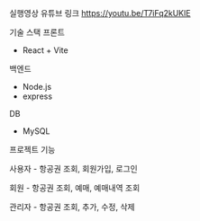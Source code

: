실행영상 유튜브 링크
https://youtu.be/T7iFq2kUKlE

기술 스택
프론트 
  - React + Vite

백엔드
  - Node.js
  - express
 
DB
  - MySQL

프로젝트 기능

  사용자
    - 항공권 조회, 회원가입, 로그인

  회원
    - 항공권 조회, 예매, 예매내역 조회

  관리자
    - 항공권 조회, 추가, 수정, 삭제
